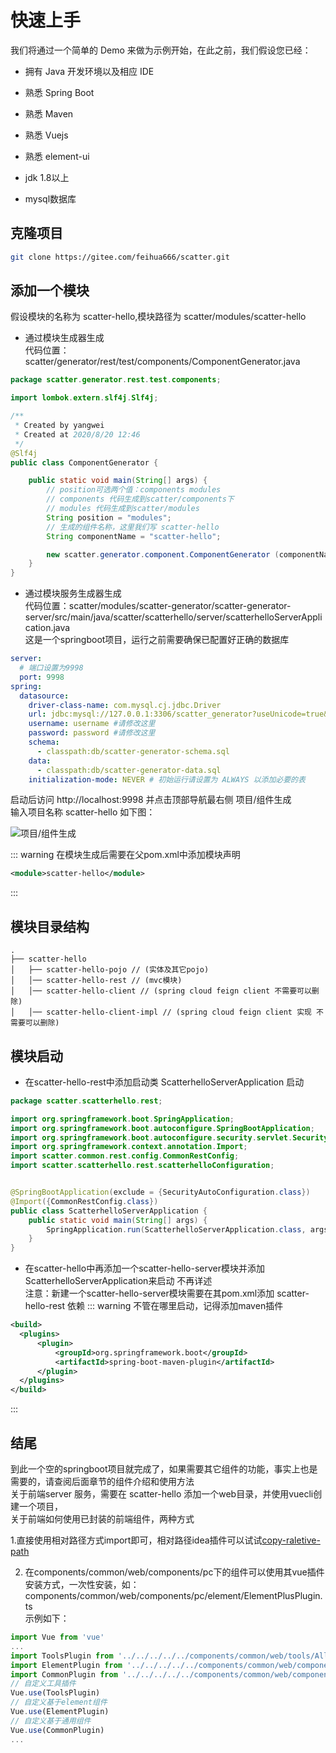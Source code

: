 # 快速上手

我们将通过一个简单的 Demo 来做为示例开始，在此之前，我们假设您已经：  


+ 拥有 Java 开发环境以及相应 IDE
+ 熟悉 Spring Boot
+ 熟悉 Maven
+ 熟悉 Vuejs
+ 熟悉 element-ui

+ jdk 1.8以上
+ mysql数据库

## 克隆项目

``` bash
git clone https://gitee.com/feihua666/scatter.git
```

## 添加一个模块
假设模块的名称为 scatter-hello,模块路径为 scatter/modules/scatter-hello

+ 通过模块生成器生成  
代码位置：scatter/generator/rest/test/components/ComponentGenerator.java  

``` java
package scatter.generator.rest.test.components;

import lombok.extern.slf4j.Slf4j;

/**
 * Created by yangwei
 * Created at 2020/8/20 12:46
 */
@Slf4j
public class ComponentGenerator {

    public static void main(String[] args) {
        // position可选两个值：components modules
        // components 代码生成到scatter/components下
        // modules 代码生成到scatter/modules
        String position = "modules";
        // 生成的组件名称，这里我们写 scatter-hello
        String componentName = "scatter-hello";

        new scatter.generator.component.ComponentGenerator (componentName,position).generate();
    }
}

```

+ 通过模块服务生成器生成  
  代码位置：scatter/modules/scatter-generator/scatter-generator-server/src/main/java/scatter/scatterhello/server/scatterhelloServerApplication.java  
  这是一个springboot项目，运行之前需要确保已配置好正确的数据库  

``` yml
server:
  # 端口设置为9998
  port: 9998
spring:
  datasource:
    driver-class-name: com.mysql.cj.jdbc.Driver
    url: jdbc:mysql://127.0.0.1:3306/scatter_generator?useUnicode=true&characterEncoding=UTF-8&allowMultiQueries=true&serverTimezone=GMT%2B8
    username: username #请修改这里
    password: password #请修改这里
    schema:
      - classpath:db/scatter-generator-schema.sql
    data:
      - classpath:db/scatter-generator-data.sql
    initialization-mode: NEVER # 初始运行请设置为 ALWAYS 以添加必要的表
```
启动后访问 http://localhost:9998 并点击顶部导航最右侧 项目/组件生成  
输入项目名称 scatter-hello 如下图：

![项目/组件生成](/guide/quick/component-generator.png)


::: warning
在模块生成后需要在父pom.xml中添加模块声明  
``` xml
<module>scatter-hello</module>
```
:::

## 模块目录结构
```
.
├── scatter-hello
│   ├── scatter-hello-pojo // (实体及其它pojo)
│   │── scatter-hello-rest // (mvc模块)
│   │── scatter-hello-client // (spring cloud feign client 不需要可以删除)
│   │── scatter-hello-client-impl // (spring cloud feign client 实现 不需要可以删除)
```

## 模块启动

+ 在scatter-hello-rest中添加启动类 ScatterhelloServerApplication 启动 

``` java
package scatter.scatterhello.rest;

import org.springframework.boot.SpringApplication;
import org.springframework.boot.autoconfigure.SpringBootApplication;
import org.springframework.boot.autoconfigure.security.servlet.SecurityAutoConfiguration;
import org.springframework.context.annotation.Import;
import scatter.common.rest.config.CommonRestConfig;
import scatter.scatterhello.rest.scatterhelloConfiguration;


@SpringBootApplication(exclude = {SecurityAutoConfiguration.class})
@Import({CommonRestConfig.class})
public class ScatterhelloServerApplication {
    public static void main(String[] args) {
        SpringApplication.run(ScatterhelloServerApplication.class, args);
    }
}

```

+ 在scatter-hello中再添加一个scatter-hello-server模块并添加ScatterhelloServerApplication来启动 不再详述  
注意：新建一个scatter-hello-server模块需要在其pom.xml添加 scatter-hello-rest 依赖
::: warning
不管在哪里启动，记得添加maven插件
``` xml
<build>
  <plugins>
      <plugin>
          <groupId>org.springframework.boot</groupId>
          <artifactId>spring-boot-maven-plugin</artifactId>
      </plugin>
  </plugins>
</build>
```
:::

## 结尾
到此一个空的springboot项目就完成了，如果需要其它组件的功能，事实上也是需要的，请查阅后面章节的组件介绍和使用方法  
关于前端server 服务，需要在 scatter-hello 添加一个web目录，并使用vuecli创建一个项目，  
关于前端如何使用已封装的前端组件，两种方式  

1.直接使用相对路径方式import即可，相对路径idea插件可以试试[copy-raletive-path](https://gitee.com/feihua666/copy-relative-path)  
  
2. 在components/common/web/components/pc下的组件可以使用其vue插件安装方式，一次性安装，如：components/common/web/components/pc/element/ElementPlusPlugin.ts  
示例如下：
``` javascript
import Vue from 'vue'
...
import ToolsPlugin from '../../../../../components/common/web/tools/AllToolsPlugin.ts'
import ElementPlugin from '../../../../../components/common/web/components/pc/element/ElementPlusPlugin.ts'
import CommonPlugin from '../../../../../components/common/web/components/pc/common/CommonPlugin.js'
// 自定义工具插件
Vue.use(ToolsPlugin)
// 自定义基于element组件
Vue.use(ElementPlugin)
// 自定义基于通用组件
Vue.use(CommonPlugin)
...
```